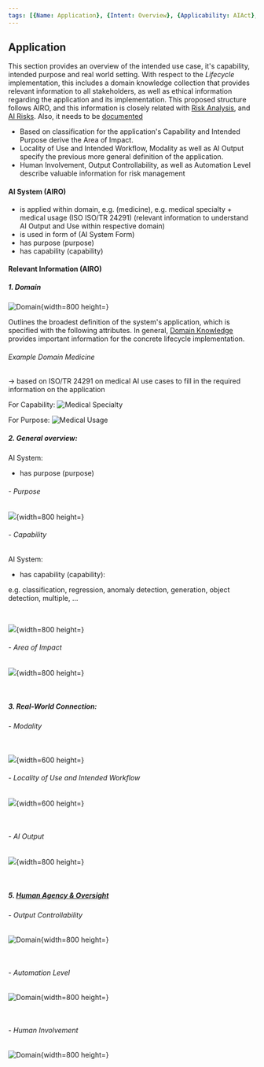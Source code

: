 ```yaml
---
tags: [{Name: Application}, {Intent: Overview}, {Applicability: AIAct}, {Usage Example: default_highrisk}]
---
```


## Application

This section provides an overview of the intended use case, it's capability, intended purpose and real world setting.
With respect to the *Lifecycle* implementation, this includes a domain knowledge collection that provides relevant information to all stakeholders, as well as ethical information regarding the application and its implementation.
This proposed structure follows AIRO, and this information is closely related with [Risk Analysis](../../3_RiskManagement/Procedure/a_Risk_Analysis/RiskAnalysis_(RiskManagement).md), and [AI Risks](../../3_RiskManagement/AI_Risks/).
Also, it needs to be [documented](../Documentation/Documentation.md)

- Based on classification for the application's Capability and Intended Purpose derive the Area of Impact.
- Locality of Use and Intended Workflow, Modality as well as AI Output specify the previous more general definition of the application.
- Human Involvement, Output Controllability, as well as Automation Level describe valuable information for risk management


#### AI System (AIRO)

- is applied within domain, e.g. (medicine), e.g. medical specialty + medical usage (ISO ISO/TR 24291) (relevant information to understand AI Output and Use within respective domain)
- is used in form of (AI System Form)
- has purpose (purpose)
- has capability (capability)


#### Relevant Information (AIRO)

##### 1. Domain

![Domain](<../../../../imgs/AI Application (AIRO)/Domain.png>){width=800 height=}

Outlines the broadest definition of the system's application, which is specified with the following attributes.
In general, [Domain Knowledge](./DomainKnowledge/) provides important information for the concrete lifecycle implementation.


###### Example Domain Medicine 
→ based on ISO/TR 24291 on medical AI use cases to fill in the required information on the application

For Capability:
![Medical Specialty](<../../../../imgs/AI Application (AIRO)/Medical Specialty.png>)

For Purpose:
![Medical Usage](<../../../../imgs/AI Application (AIRO)/medical usage.png>)


##### 2. General overview:

AI System:

- has purpose (purpose)

###### - Purpose

![](<../../../../imgs/AI Application (AIRO)/Purpose.png>){width=800 height=}


###### - Capability

AI System:

- has capability (capability):

e.g. classification, regression, anomaly detection, generation, object detection, multiple, ...

<br>

![](<../../../../imgs/AI System/AI Capability.png>){width=800 height=}

###### - Area of Impact

![](<../../../../imgs/AI Application (AIRO)/Area of Impact.png>){width=800 height=}

<br>

##### 3. Real-World Connection:

###### - Modality

<br> ![](<../../../../imgs/AI Application (AIRO)/Modality.png>){width=600 height=}


###### - Locality of Use and Intended Workflow

![](<../../../../imgs/AI Application (AIRO)/LocalityOfUse.png>){width=600 height=}

<br>

###### - AI Output

![](<../../../../imgs/AI System/AI Output.png>){width=800 height=}

<br>

##### 5. [Human Agency & Oversight](../../3_RiskManagement/AI_Risks/1_HumanAgencyOversight/HumanAgencyOversight.md)

###### - Output Controllability

![Domain](<../../../../imgs/AI Application (AIRO)/Output_Controllability.png>){width=800 height=}

<br>

###### - Automation Level

![Domain](<../../../../imgs/AI Application (AIRO)/AutomationLevel.png>){width=800 height=}

<br>

###### - Human Involvement

![Domain](<../../../../imgs/AI Application (AIRO)/HumanInvolvement.png>){width=800 height=}


<br>